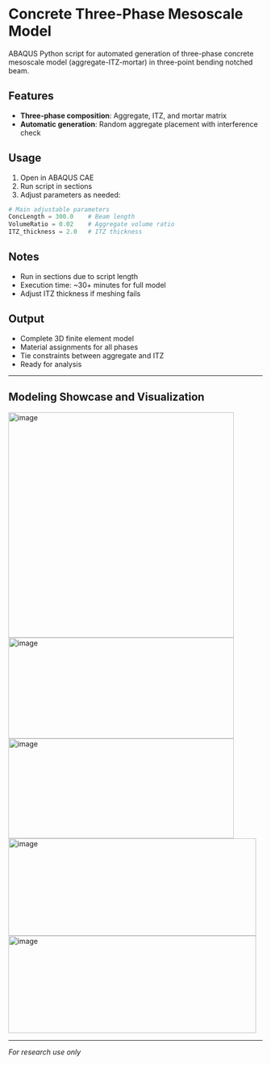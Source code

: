 # Concrete Three-Phase Mesoscale Model
ABAQUS Python script for automated generation of three-phase concrete mesoscale model (aggregate-ITZ-mortar) in three-point bending notched beam.
## Features
- **Three-phase composition**: Aggregate, ITZ, and mortar matrix
- **Automatic generation**: Random aggregate placement with interference check
##  Usage
1. Open in ABAQUS CAE
2. Run script in sections
3. Adjust parameters as needed:
```python
# Main adjustable parameters
ConcLength = 300.0    # Beam length
VolumeRatio = 0.02    # Aggregate volume ratio
ITZ_thickness = 2.0   # ITZ thickness
```
##  Notes
- Run in sections due to script length
- Execution time: ~30+ minutes for full model
- Adjust ITZ thickness if meshing fails
##  Output
- Complete 3D finite element model
- Material assignments for all phases
- Tie constraints between aggregate and ITZ
- Ready for analysis
---
##  Modeling Showcase and Visualization
<img width="447" height="447" alt="image" src="https://github.com/user-attachments/assets/72156407-c8da-45d3-af1f-4c91718fbc51" />
<img width="447" height="200" alt="image" src="https://github.com/user-attachments/assets/9dcea7b7-c538-4bd9-84d6-3a1d723797a4" />
<img width="447" height="198" alt="image" src="https://github.com/user-attachments/assets/aad9f014-757e-46dc-a125-4b29cd5ddb26" />
<img width="491" height="193" alt="image" src="https://github.com/user-attachments/assets/1f4939c3-bbc8-4fb7-9098-d76707dac6c0" />
<img width="491" height="193" alt="image" src="https://github.com/user-attachments/assets/28ee34b3-5d9a-4f8e-a5a2-e1c395556d98" />

---
*For research use only*
